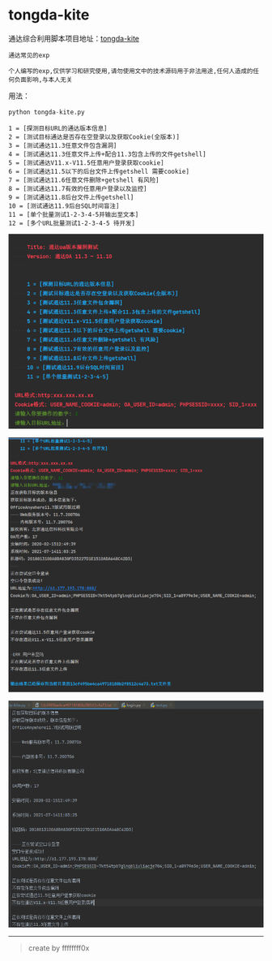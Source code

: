 # tongda-kite

通达综合利用脚本项目地址：[tongda-kite](https://github.com/kitezzzGrim/tongda-exp)

`通达常见的exp`

`个人编写的exp,仅供学习和研究使用,请勿使用文中的技术源码用于非法用途,任何人造成的任何负面影响,与本人无关`


用法：

```py
python tongda-kite.py
```

```
1 = [探测目标URL的通达版本信息]
2 = [测试目标通达是否存在空登录以及获取Cookie(全版本)]
3 = [测试通达11.3任意文件包含漏洞]
4 = [测试通达11.3任意文件上传+配合11.3包含上传的文件getshell]
5 = [测试通达V11.x-V11.5任意用户登录获取cookie]
6 = [测试通达11.5以下的后台文件上传getshell 需要cookie]
7 = [测试通达11.6任意文件删除+getshell 有风险]
8 = [测试通达11.7有效的任意用户登录以及监控]
9 = [测试通达11.8后台文件上传getshell]
10 = [测试通达11.9后台SQL时间盲注]
11 = [单个批量测试1-2-3-4-5并输出至文本]
12 = [多个URL批量测试1-2-3-4-5 待开发]
```

![image](./img/1.jpg)

![image](./img/2.jpg)

![image](./img/3.jpg)


---

> create by ffffffff0x